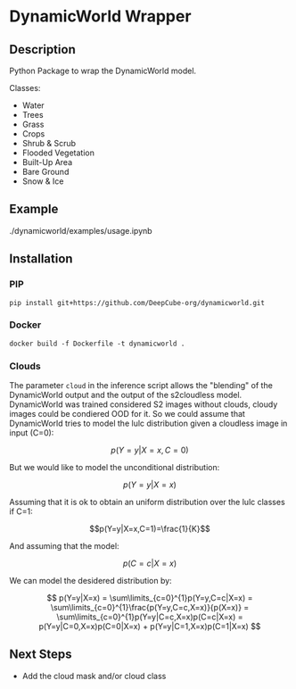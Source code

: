 # DynamicWorld Wrapper

## Description

Python Package to wrap the DynamicWorld model.

Classes:

- Water
- Trees
- Grass
- Crops
- Shrub & Scrub
- Flooded Vegetation
- Built-Up Area
- Bare Ground
- Snow & Ice

## Example

./dynamicworld/examples/usage.ipynb

## Installation

### PIP
```
pip install git+https://github.com/DeepCube-org/dynamicworld.git
```

### Docker
```
docker build -f Dockerfile -t dynamicworld .
```
### Clouds

The parameter ```cloud``` in the inference script allows the "blending" of the DynamicWorld output and the output of the s2cloudless model. 
DynamicWorld was trained considered S2 images without clouds, cloudy images could be condiered OOD for it. 
So we could assume that DynamicWorld tries to model the lulc distribution given a cloudless image in input (C=0):

$$p(Y=y|X=x, C=0)$$

But we would like to model the unconditional distribution:

$$p(Y=y|X=x)$$

Assuming that it is ok to obtain an uniform distribution over the lulc classes if C=1:

$$p(Y=y|X=x,C=1)=\frac{1}{K}$$

And assuming that the model:

$$p(C=c|X=x)$$

We can model the desidered distribution by:

$$ p(Y=y|X=x) = \sum\limits_{c=0}^{1}p(Y=y,C=c|X=x) = \sum\limits_{c=0}^{1}\frac{p(Y=y,C=c,X=x)}{p(X=x)} = \sum\limits_{c=0}^{1}p(Y=y|C=c,X=x)p(C=c|X=x) =  p(Y=y|C=0,X=x)p(C=0|X=x) + p(Y=y|C=1,X=x)p(C=1|X=x) $$




## Next Steps

- Add the cloud mask and/or cloud class
